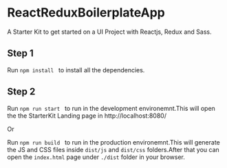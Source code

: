 # ReactReduxBoilerplateApp
A Starter Kit to get started on a UI Project with Reactjs, Redux and Sass.


## Step 1
Run ```npm install ``` to install all the dependencies.


## Step 2
Run ```npm run start ``` to run in the development environemnt.This will open the the StarterKit Landing page in http://localhost:8080/

Or

Run ```npm run build ``` to run in the production environemnt.This will generate the JS and CSS files inside `dist/js` and `dist/css` folders.After that you can open the `index.html` page under `./dist` folder in your browser.

